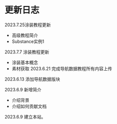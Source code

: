 # 更新日志
2023.7.25涂装教程更新

- 高级教程简介
- Substance实例1

2023.7.7 涂装教程更新

- 涂装基本概念
- 素材获取
2023.6.21 完成导航数据教程所有内容上传

2023.6.13 添加导航数据版块

2023.6.9 新增简介
- 介绍背景
- 介绍如何贡献文档

2023.6.9 建立本站。

